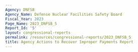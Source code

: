 ```yaml
---
Agency: DNFSB
Agency_Name: Defense Nuclear Facilities Safety Board
Fiscal_Year: 2023
Page_Name: 2023_DNFSB_5
Report_Id: '5'
layout: congressional-reports
permalink: /resources/congressional-reports/2023_DNFSB_5
title: Agency Actions to Recover Improper Payments Report
---
```

